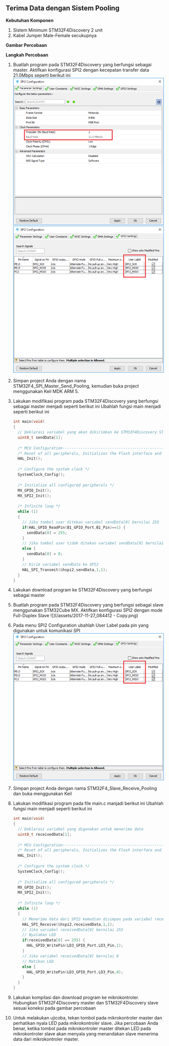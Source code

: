 ## Terima Data dengan Sistem Pooling

**Kebutuhan Komponen**

1. Sistem Minimum STM32F4Discovery 2 unit
2. Kabel Jumper Male-Female secukupnya

**Gambar Percobaan**

**Langkah Percobaan**

1. Buatlah program pada STM32F4Discovery yang berfungsi sebagai master. Aktifkan konfigurasi SPI2 dengan kecepatan transfer data 21.0Mbps seperti berikut ini
   ![](/assets/2017-11-27_093032.png)  
   ![](/assets/2017-11-27_093038.png)

2. Simpan project Anda dengan nama STM32F4\_SPI\_Master\_Send\_Pooling, kemudian buka project menggunakan Keil MDK ARM 5.
3. Lakukan modifikasi program pada STM32F4Discovery yang berfungsi sebagai master menjadi seperti berikut ini
   Ubahlah fungsi main menjadi seperti berikut ini

   ```c
   int main(void)
   {
     // Deklarasi variabel yang akan dikirimkan ke STM32F4Discovery Slave
     uint8_t sendData[1];
  
     /* MCU Configuration----------------------------------------------------------*/
     /* Reset of all peripherals, Initializes the Flash interface and the Systick. */
     HAL_Init();

     /* Configure the system clock */
     SystemClock_Config();

     /* Initialize all configured peripherals */
     MX_GPIO_Init();
     MX_SPI2_Init();

     /* Infinite loop */
     while (1)
     {
       // Jika tombol user ditekan variabel sendData[0] bernilai 255
       if(HAL_GPIO_ReadPin(B1_GPIO_Port,B1_Pin)==1) {
         sendData[0] = 255;
       }
       // Jika tombol user tidak ditekan variabel sendData[0] bernilai 0
       else {
         sendData[0] = 0;
       }
       // Kirim variabel sendData ke SPI2
       HAL_SPI_Transmit(&hspi2,sendData,1,1);
     }
   }
   ```

4. Lakukan download program ke STM32F4Discovery yang berfungsi sebagai master
5. Buatlah program pada STM32F4Discovery yang berfungsi sebagai slave menggunakan STM32Cube MX. Aktifkan konfigurasi SPI2 dengan mode Full-Duplex Slave
   ![](/assets/2017-11-27_084412 - Copy.png)

6. Pada menu SPI2 Configuration ubahlah User Label pada pin yang digunakan untuk komunikasi SPI  
   ![](/assets/2017-11-27_084531.png)

7. Simpan project Anda dengan nama STM32F4\_Slave\_Receive\_Pooling dan buka menggunakan Keil
8. Lakukan modifikasi program pada file main.c manjadi berikut ini
   Ubahlah fungsi main menjadi seperti berikut ini

   ```c
   int main(void)
   {
     // Deklarasi variabel yang digunakan untuk menerima data
     uint8_t receivedData[1];

     /* MCU Configuration----------------------------------------------------------*/
     /* Reset of all peripherals, Initializes the Flash interface and the Systick. */
     HAL_Init();

     /* Configure the system clock */
     SystemClock_Config();

     /* Initialize all configured peripherals */
     MX_GPIO_Init();
     MX_SPI2_Init();

     /* Infinite loop */
     while (1)
     {
       // Menerima data dari SPI2 kemudian disimpan pada variabel receivedData
       HAL_SPI_Receive(&hspi2,receivedData,1,1);
       // Jika variabel receivedData[0] bernilai 255
       // Nyalakan LED
       if(receivedData[0] == 255) {
         HAL_GPIO_WritePin(LD3_GPIO_Port,LD3_Pin,1);
       }
       // Jika variabel receivedData[0] bernilai 0
       // Matikan LED
       else {
         HAL_GPIO_WritePin(LD3_GPIO_Port,LD3_Pin,0);
       }
     }
   }
   ```

9. Lakukan kompilasi dan download program ke mikrokontroler. Hubungkan STM32F4Discovery master dan STM32F4Discovery  slave sesuai koneksi pada gambar percobaan
10. Untuk melakukan ujicoba, tekan tombol pada mikrokontroler master dan perhatikan nyala LED pada mikrokontroler slave. Jika percobaan Anda benar, ketika tombol pada mikrokontroler master ditekan LED pada mikrokontroler slave akan menyala yang menandakan slave menerima data dari mikrokontroler master.



